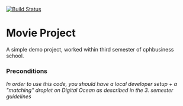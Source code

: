 [![Build Status](https://travis-ci.com/Dyrhoi/dat3-f1w3-movie-project.svg?branch=main)](https://travis-ci.com/Dyrhoi/dat3-f1w3-movie-project)

# Movie Project
A simple demo project, worked within third semester of cphbusiness school.

### Preconditions
*In order to use this code, you should have a local developer setup + a "matching" droplet on Digital Ocean as described in the 3. semester guidelines*